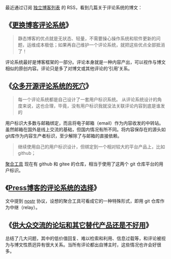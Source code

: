最近通过订阅 [独立博客列表](https://github.com/timqian/chinese-independent-blogs) 的 RSS，看到几篇关于评论系统的博文：

## 《[更换博客评论系统](https://wzyboy.im/post/1570.html)》

> 静态博客的优点就是无状态、轻量，不需要操心操作系统和软件更新的问题，运维成本极低；如果再自己维护一个评论系统，就把这些优点全部抵消了！

评论系统最好是博客框架的一部分。评论本身就是一种内容产出，可以视作与博文相似的原创内容。评论只是多了对博文或其他评论的‘引用’关系。

## 《[众多开源评论系统的死穴](https://afoo.me/posts/2024-05-09-problem-of-oss-comment-projects.html)》

> 每一个评论系统都是自己设计了一套用户标识系统。 从评论系统设计的角度来说，这也合理，毕竟，没有用户标识我就没法关联评论内容到底是谁发的

用户标识大多数与邮箱绑定，而且将电子邮箱（email）作为内容收发的中转站。虽然邮箱在国外是线上交流的基础，但国内情况有所不同。将内容保存在的源头如git库作为内容生产者标识，至少解除了与邮箱的直接依赖。

> 继续使用自己的用户标识设计，但绑定到一个相对较大的平台产品上，比如github；

[聚合工具](http://codeinchinese.com/2024/04/15/%E5%8D%9A%E5%AE%A2%E8%81%9A%E5%90%88%E5%B7%A5%E5%85%B7%E8%BF%9B%E5%B1%95-%E8%AF%84%E8%AE%BA%E6%94%AF%E6%8C%81%E7%AD%89.html) 现在有 github 和 gitee 的仓库，相当于使用了这两个 git 仓库平台的用户标识。

## 《[Press博客的评论系统的选择](https://dallas.lu/choose-to-implement-a-traditional-comment-system/)》

文中提到 [nostr](https://github.com/nostr-protocol/nostr) 协议，设想的聚合工具可看成它的一种特殊形式，即用 git 仓库作为中继（relay）。

## 《[供大众交流的论坛和其它替代产品还是不好用](https://dallas.lu/forums-and-other-alternatives-still-do-not-work-well/)》

总结了几大问题，其中的低价值回复、难以检索和利用、信息过载等，和评论被视为与博文性质迥异有很大关系。当所有评论都出自博主时，这些情况也许会好很多。
